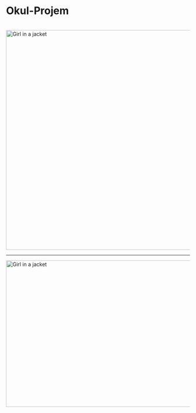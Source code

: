 <div class="container">
<h1>Okul-Projem</h1> <br>
<img src="https://raw.githubusercontent.com/erkangcmn/Okul-Projem/master/img/01_okul_projem.png" alt="Girl in a jacket" width="600" height="600"><br><hr>
<img src="https://raw.githubusercontent.com/erkangcmn/Okul-Projem/master/img/02_okul_projem.png" alt="Girl in a jacket" width="800" height="400">
</div>
